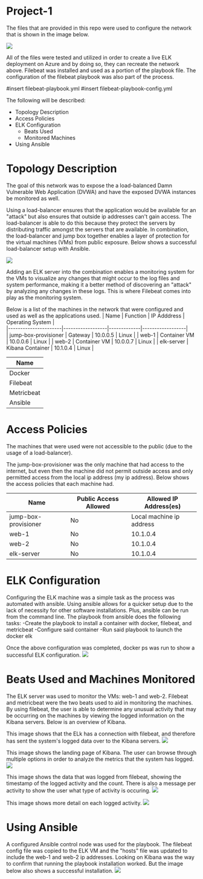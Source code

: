 # Project-1

The files that are provided in this repo were used to configure the network that is shown in the image below.

<img src = "Diagrams/network.PNG">

All of the files were tested and utilized in order to create a live ELK deployment on Azure and by doing so, they can recreate the network above. Filebeat was installed and used as a portion of the playbook file. The configuration of the filebeat playbook was also part of the process.

#insert filebeat-playbook.yml
#insert filebeat-playbook-config.yml

The following will be described:
- Topology Description
- Access Policies
- ELK Configuration
  - Beats Used
  - Monitored Machines
- Using Ansible


# Topology Description
The goal of this network was to expose the a load-balanced Damn Vulnerable Web Application (DVWA) and have the exposed DVWA instances be monitored as well. 

Using a load-balancer ensures that the application would be available for an "attack" but also ensures that outside ip addresses can't gain access. The load-balancer is able to do this because they protect the servers by distributing traffic amongst the servers that are available. In combination, the load-balancer and jump box together enables a layer of protection for the virtual machines (VMs) from public exposure. Below shows a successful load-balancer setup with Ansible.

<img src = "Images/ansible-playbook_LB.PNG">

Adding an ELK server into the combination enables a monitoring system for the VMs to visualize any changes that might occur to the log files and system performance, making it a better method of discovering an "attack" by analyzing any changes in these logs. This is where Filebeat comes into play as the monitoring system.

Below is a list of the machines in the network that were configured and used as well as the applications used.
| Name                 | Function         | IP Adddress | Operating System |        
|----------------------|------------------|-------------|------------------|      
| jump-box-provisioner | Gateway          | 10.0.0.5    | Linux            |
| web-1                | Container VM     | 10.0.0.6    | Linux            |
| web-2                | Container VM     | 10.0.0.7    | Linux            |
| elk-server           | Kibana Container | 10.1.0.4    | Linux            |


| Name       |
|------------|
| Docker     |
| Filebeat   |
| Metricbeat |
| Ansible    |


# Access Policies
The machines that were used were not accessible to the public (due to the usage of a load-balancer).

The jump-box-provisioner was the only machine that had access to the internet, but even then the machine did not permit outside access and only permitted access from the local ip address (my ip address). Below shows the access policies that each machine had.

| Name                 | Public Access Allowed | Allowed IP Address(es)   |
|----------------------|-----------------------|--------------------------|
| jump-box-provisioner | No                    | Local machine ip address |
| web-1                | No                    | 10.1.0.4                 |
| web-2                | No                    | 10.1.0.4                 |
| elk-server           | No                    | 10.1.0.4                 |


# ELK Configuration
Configuring the ELK machine was a simple task as the process was automated with ansible. Using ansible allows for a quicker setup due to the lack of necessity for other software installations. Plus, ansible can be run from the command line. The playbook from ansible does the following tasks:
-Create the playbook to install a container with docker, filebeat, and metricbeat
-Configure said container
-Run said playbook to launch the docker elk

Once the above configuration was completed, docker ps was run to show a successful ELK configuration.
<img src = "Images/docker_ps.PNG">

# Beats Used and Machines Monitored
The ELK server was used to monitor the VMs: web-1 and web-2. Filebeat and metricbeat were the two beats used to aid in monitoring the machines. By using filebeat, the user is able to determine any unusual activity that may be occurring on the machines by viewing the logged information on the Kibana servers. Below is an overview of Kibana.

This image shows that the ELk has a connection with filebeat, and therefore has sent the system's logged data over to the Kibana servers.
<img src = "Images/kibana-module.PNG">

This image shows the landing page of Kibana. The user can browse through multiple options in order to analyze the metrics that the system has logged.
<img src = "Images/kibana.PNG">

This image shows the data that was logged from filebeat, showing the timestamp of the logged activity and the count. There is also a message per activity to show the user what type of activity is occuring.
<img src = "Images/kibana_dashboard.PNG">

This image shows more detail on each logged activity.
<img src = "Images/discover_kibana.PNG">


# Using Ansible
A configured Ansible control node was used for the playbook. The filebeat config file was copied to the ELK VM and the "hosts" file was updated to include the web-1 and web-2 ip addresses. Looking on Kibana was the way to confirm that running the playbook installation worked. But the image below also shows a successful installation.
<img src = "Images/kibana-playbook.PNG">
